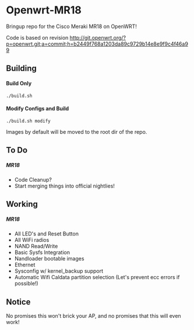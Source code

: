 # Openwrt-MR18

Bringup repo for the Cisco Meraki MR18 on OpenWRT!

Code is based on revision http://git.openwrt.org/?p=openwrt.git;a=commit;h=b2449f768a1203da89c9729b14e8e9f9c4f46a99

Building
-----
#### Build Only
`./build.sh`

#### Modify Configs and Build
`./build.sh modify`

Images by default will be moved to the root dir of the repo.

To Do
-----
##### MR18
  * Code Cleanup?
  * Start merging things into official nightlies!

Working
-----
##### MR18
  * All LED's and Reset Button
  * All WiFi radios
  * NAND Read/Write
  * Basic Sysfs Integration
  * Nandloader bootable images
  * Ethernet
  * Sysconfig w/ kernel_backup support
  * Automatic Wifi Caldata partition selection (Let's prevent ecc errors if possible!)

Notice
------
No promises this won't brick your AP, and no promises that this will even work!
